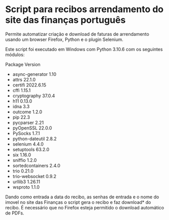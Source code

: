 # Script para recibos arrendamento do site das finanças português
Permite automatizar criação e download de faturas de arrendamento usando um browser Firefox, Python e o plugin Selenium.

Este script foi executado em Windows com Python 3.10.6 com os seguintes módulos:

Package          Version
- async-generator  1.10
- attrs            22.1.0
- certifi          2022.6.15
- cffi             1.15.1
- cryptography     37.0.4
- h11              0.13.0
- idna             3.3
- outcome          1.2.0
- pip              22.3
- pycparser        2.21
- pyOpenSSL        22.0.0
- PySocks          1.7.1
- python-dateutil  2.8.2
- selenium         4.4.0
- setuptools       63.2.0
- six              1.16.0
- sniffio          1.2.0
- sortedcontainers 2.4.0
- trio             0.21.0
- trio-websocket   0.9.2
- urllib3          1.26.11
- wsproto          1.1.0

Dando como entrada a data do recibo, as senhas de entrada e o nome do imovel no site das Finanças o script gera o recibo e faz download* do recibo.
É necessário que no Firefox esteja permitido o download automático de PDFs.
